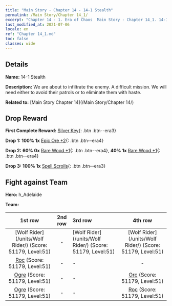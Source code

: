 ```yaml
---
title: "Main Story - Chapter 14 - 14-1 Stealth"
permalink: /Main Story/Chapter 14_1/
excerpt: "Chapter 14 - 1. Era of Chaos  Main Story - Chapter 14_1. 14-1 Stealth"
last_modified_at: 2021-07-06
locale: en
ref: "Chapter 14_1.md"
toc: false
classes: wide
---
```


## Details

 **Name:** 14-1 Stealth

 **Description:** We are about to infiltrate the enemy. A difficult mission. We will need either to avoid their patrols or to eliminate them with haste.

 **Related to:** [Main Story Chapter 14](/Main Story/Chapter 14/)

## Drop Reward

 **First Complete Reward:** [Silver Key](/Items/con_693/){: .btn .btn--era3}

 **Drop 1:** **100% 1x** [Epic Ore +2](/Items/mat_47/){: .btn .btn--era4}

 **Drop 2:** **60% 0x** [Rare Wood +1](/Items/mat_41/){: .btn .btn--era4}, **40% 1x** [Rare Wood +1](/Items/mat_41/){: .btn .btn--era4}

 **Drop 3:** **100% 1x** [Spell Scrolls](/Items/con_694/){: .btn .btn--era3}


## Fight against Team
 **Hero:** h_Adelaide

 **Team:**


  | 1st row | 2nd row | 3rd row | 4th row |
  |:----:|:----:|:----|:----:|
  | [Wolf Rider](/units/Wolf Rider/) (Score: 51179, Level:51)  | - | [Wolf Rider](/units/Wolf Rider/) (Score: 51179, Level:51)  | [Wolf Rider](/units/Wolf Rider/) (Score: 51179, Level:51)  |
  | [Roc](/units/Roc/) (Score: 51179, Level:51)  | - | - | - |
  | [Ogre](/units/Ogre/) (Score: 51179, Level:51)  | - | - | [Orc](/units/Orc/) (Score: 51179, Level:51)  |
  | [Ogre](/units/Ogre/) (Score: 51179, Level:51)  | - | - | [Roc](/units/Roc/) (Score: 51179, Level:51)  |


